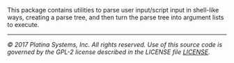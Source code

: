 This package contains utilities to parse user input/script input
in shell-like ways, creating a parse tree, and then turn the parse
tree into argument lists to execute.

---

*&copy; 2017 Platina Systems, Inc. All rights reserved.
Use of this source code is governed by the GPL-2 license described in the
LICENSE file [LICENSE].*

[LICENSE]: ../LICENSE
